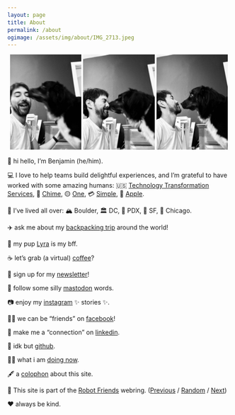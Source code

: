 ```yaml
---
layout: page
title: About
permalink: /about
ogimage: /assets/img/about/IMG_2713.jpeg
---
```

<div style="width: 100%;"><center>
  <img src="/assets/img/about/IMG_2713.jpeg" style="width: 32%; max-width: 200px;" />
  <img src="/assets/img/about/IMG_2715.jpeg" style="width: 32%; max-width: 200px;" />
  <img src="/assets/img/about/IMG_2716.jpeg" style="width: 32%; max-width: 200px;" />
</center></div>

👋 hi hello, I’m Benjamin (he/him).<br />

💻 I love to help teams build delightful experiences, and I’m grateful to have worked with some amazing humans: 🇺🇸 [Technology Transformation Services](https://tts.gsa.gov), 💚 [Chime](https://chime.com/), 🟡 [One](https://one.app/), 💳 [Simple](https://en.wikipedia.org/wiki/Simple_(bank)), 📱 [Apple](https://apple.com/).<br />

🏡 I’ve lived all over: 🏔 Boulder, 🏛 DC, 🌲 PDX, 🌁 SF, 🍕 Chicago.<br />

✈️ ask me about my <a href="/archives/two-weeks">backpacking trip</a> around the world!<br />

🐶 my pup <a href="https://lyra.dog">Lyra</a> is my bff.<br />

☕️ let’s grab (a virtual) [coffee](https://calendly.com/benjaminchait/30min)?<br />

💌 sign up for my [newsletter](/newsletter)!<br />

🦣 follow some silly [mastodon](https://xoxo.zone/@benjaminchait) words.<br />

📷 enjoy my [instagram](https://instagram.com/benjaminchait) ✨ stories ✨.<br />

👯‍♀️ we can be “friends” on [facebook](https://facebook.com/benjaminchait)!<br />

👔 make me a “connection” on [linkedin](https://linkedin.com/in/benjaminchait).<br />

👾 idk but [github](https://github.com/benjaminchait).<br />

👨‍💻 what i am [doing now](/about/now).<br />

🖋 a [colophon](/about/colophon) about this site.<br />

🤖 This site is part of the <a href="https://robot-friend-ring.netlify.app">Robot Friends</a> webring. (<a href="https://robot-friend-ring.netlify.app/prev">Previous</a> / <a href="https://robot-friend-ring.netlify.app/random">Random</a> / <a href="https://robot-friend-ring.netlify.app/next">Next</a>)<br />

❤️ always be kind.
